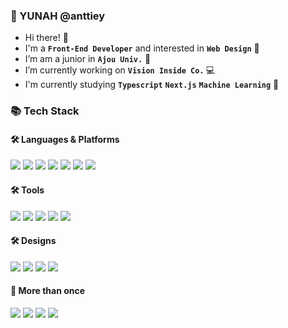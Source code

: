 ### 🤩 YUNAH @anttiey

- Hi there! 👋 <br>
- I'm a <b>`Front-End Developer`</b> and interested in <b>`Web Design`</b> 💞 <br>
- I’m am a junior in <b>`Ajou Univ.`</b> 🌱 <br>
- I’m currently working on <b>`Vision Inside Co.` </b> 💻 <br>
- I'm currently studying <b>`Typescript`</b> <b>`Next.js`</b> <b>`Machine Learning`</b> 🎉<br>

### 📚 Tech Stack
#### 🛠️ Languages & Platforms
<img src="https://img.shields.io/badge/react-61DAFB?style=for-the-badge&logo=react&logoColor=white"/> <img src="https://img.shields.io/badge/vue-4FC08D?style=for-the-badge&logo=vuedotjs&logoColor=white"/> <img src="https://img.shields.io/badge/node.js-339933?style=for-the-badge&logo=nodedotjs&logoColor=white"/> <img src="https://img.shields.io/badge/springboot-6DB33F?style=for-the-badge&logo=springboot&logoColor=white"/> <img src="https://img.shields.io/badge/mariadb-003545?style=for-the-badge&logo=mariadb&logoColor=white"/>  <img src="https://img.shields.io/badge/Javascript-F7DF1E?style=for-the-badge&logo=Javascript&logoColor=white"/> <img src="https://img.shields.io/badge/TypeScript-3178C6?style=for-the-badge&logo=TypeScript&logoColor=white"/>
#### 🛠 Tools
<img src="https://img.shields.io/badge/vscode-007ACC?style=for-the-badge&logo=visualstudiocode&logoColor=white"/> <img src="https://img.shields.io/badge/intellij-000000?style=for-the-badge&logo=intellijidea&logoColor=white"/> <img src="https://img.shields.io/badge/github-009688?style=for-the-badge&logo=github&logoColor=white"/> <img src="https://img.shields.io/badge/ubuntu-E95420?style=for-the-badge&logo=ubuntu&logoColor=white"/> <img src="https://img.shields.io/badge/docker-2496ED?style=for-the-badge&logo=docker&logoColor=white"/> 
#### 🛠 Designs
<img src="https://img.shields.io/badge/bootstrap 5-7952B3?style=for-the-badge&logo=bootstrap&logoColor=white"/> <img src="https://img.shields.io/badge/mui-007FFF?style=for-the-badge&logo=mui&logoColor=white"/> <img src="https://img.shields.io/badge/tailwindcss-06B6D4?style=for-the-badge&logo=tailwindcss&logoColor=white"/> <img src="https://img.shields.io/badge/vuetify-1867C0?style=for-the-badge&logo=vuetify&logoColor=white"/> 
#### 👀 More than once
<img src="https://img.shields.io/badge/c-A8B9CC?style=for-the-badge&logo=c&logoColor=white"/> <img src="https://img.shields.io/badge/java-CC0000?style=for-the-badge&logo=openjdk&logoColor=white"/> <img src="https://img.shields.io/badge/python-3776AB?style=for-the-badge&logo=python&logoColor=white"/> <img src="https://img.shields.io/badge/next.js-DB7093?style=for-the-badge&logo=nextdotjs&logoColor=white"/>
